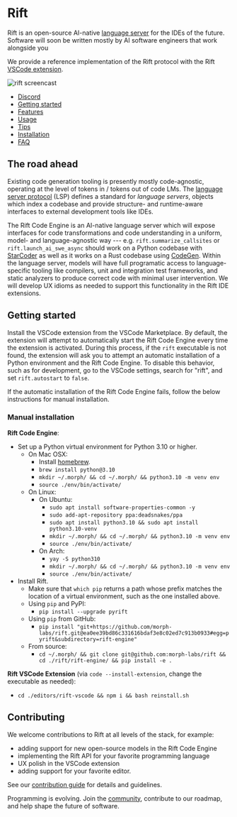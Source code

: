 # Rift

Rift is an open-source AI-native [language server](https://microsoft.github.io/language-server-protocol/) for the IDEs of the future. Software will soon be written mostly by AI software engineers that work alongside you

<!-- TODO: color on the value prop of using Rift and what Rift unlocks -- find a way to introduce the concept of an agentic IDE -->

We provide a reference implementation of the Rift protocol with the Rift [VSCode extension](./editors/rift-vscode).

![rift screencast](assets/rift-screencast.gif) <!-- TODO: add gif -->

- [Discord](https://discord.gg/wa5sgWMfqv)
- [Getting started](#getting-started)
- [Features](#features)
- [Usage](#usage)
- [Tips](#tips)
- [Installation](#installation)
- [FAQ](#faq)


## The road ahead
Existing code generation tooling is presently mostly code-agnostic, operating at the level of tokens in / tokens out of code LMs. The [language server protocol](https://microsoft.github.io/language-server-protocol/) (LSP) defines a standard for *language servers*, objects which index a codebase and provide structure- and runtime-aware interfaces to external development tools like IDEs.

The Rift Code Engine is an AI-native language server which will expose interfaces for code transformations and code understanding in a uniform, model- and language-agnostic way --- e.g. `rift.summarize_callsites` or `rift.launch_ai_swe_async` should work on a Python codebase with [StarCoder](https://huggingface.co/blog/starcoder) as well as it works on a Rust codebase using [CodeGen](https://github.com/salesforce/CodeGen). Within the language server, models will have full programatic access to language-specific tooling like compilers, unit and integration test frameworks, and static analyzers to produce correct code with minimal user intervention. We will develop UX idioms as needed to support this functionality in the Rift IDE extensions.

## Getting started
Install the VSCode extension from the VSCode Marketplace. By default, the extension will attempt to automatically start the Rift Code Engine every time the extension is activated. During this process, if the `rift` executable is not found, the extension will ask you to attempt an automatic installation of a Python environment and the Rift Code Engine. To disable this behavior, such as for development, go to the VSCode settings, search for "rift", and set `rift.autostart` to `false`.

If the automatic installation of the Rift Code Engine fails, follow the below instructions for manual installation.

### Manual installation
**Rift Code Engine**:
- Set up a Python virtual environment for Python 3.10 or higher.
  - On Mac OSX:
    - Install [homebrew](https://brew.sh).
    - `brew install python@3.10`
    - `mkdir ~/.morph/ && cd ~/.morph/ && python3.10 -m venv env`
    - `source ./env/bin/activate/`
  - On Linux:
    - On Ubuntu:
      - `sudo apt install software-properties-common -y`
      - `sudo add-apt-repository ppa:deadsnakes/ppa`
      - `sudo apt install python3.10 && sudo apt install python3.10-venv`
      - `mkdir ~/.morph/ && cd ~/.morph/ && python3.10 -m venv env`
      - `source ./env/bin/activate/`
    - On Arch:
      - `yay -S python310`
      - `mkdir ~/.morph/ && cd ~/.morph/ && python3.10 -m venv env`
      - `source ./env/bin/activate/`
- Install Rift.
  - Make sure that `which pip` returns a path whose prefix matches the location of a virtual environment, such as the one installed above.
  - Using `pip` and PyPI:
    - `pip install --upgrade pyrift`
  - Using `pip` from GitHub:
    - `pip install "git+https://github.com/morph-labs/rift.git@ea0ee39bd86c331616bdaf3e8c02ed7c913b0933#egg=pyrift&subdirectory=rift-engine"`
  - From source:
    - `cd ~/.morph/ && git clone git@github.com:morph-labs/rift && cd ./rift/rift-engine/ && pip install -e .`
      
**Rift VSCode Extension** (via `code --install-extension`, change the executable as needed):
- `cd ./editors/rift-vscode && npm i && bash reinstall.sh`



## Contributing
We welcome contributions to Rift at all levels of the stack, for example:
- adding support for new open-source models in the Rift Code Engine
- implementing the Rift API for your favorite programming language
- UX polish in the VSCode extension
- adding support for your favorite editor.

See our [contribution guide](/CONTRIBUTORS.md) for details and guidelines.

Programming is evolving. Join the [community](https://discord.gg/wa5sgWMfqv), contribute to our roadmap, and help shape the future of software.

